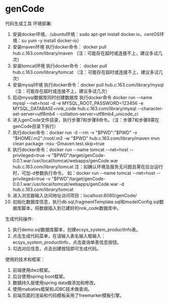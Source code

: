 # genCode
代码生成工具
环境部署:
1. 安装docker环境，（ubuntu环境：sudo apt-get install docker.io，centOS环境：su yum -y install docker-io）
2. 安装maven环境 执行docker命令： docker pull hub.c.163.com/library/maven （注：可能存在超时或连接不上，建议多试几次）
3. 安装tomcat环境 执行docker命令： docker pull hub.c.163.com/library/tomcat （注：可能存在超时或连接不上，建议多试几次）
4. 安装mysql环境 执行docker命令：docker pull hub.c.163.com/library/mysql （注：可能存在超时或连接不上，建议多试几次）
5. 启动mysql数据库同时创建数据库 执行docker命令 docker run --name mysql --net=host -d -e MYSQL_ROOT_PASSWORD=123456 -e MYSQL_DATABASE=nnk_code hub.c.163.com/library/mysql --character-set-server=utf8mb4 --collation-server=utf8mb4_unicode_ci
6. 进入genCode文件目录，执行步骤7和步骤8命令。（注：步骤7和步骤8需在genCode目录下执行）
7. 执行docker命令：docker run -it --rm -v "$PWD":"$PWD" -v "$HOME/.m2":/root/.m2 -w "$PWD" hub.c.163.com/library/maven mvn clean package -nsu -Dmaven.test.skip=true
8. 执行docker命令：docker run --name tomcat --net=host --privileged=true -v "$PWD"/target/genCode-0.0.1.war:/usr/local/tomcat/webapps/genCode.war hub.c.163.com/library/tomcat
	注：如确认环境及服务无问题且需在后台运行时，可加-d参数执行命令。
	如：docker run --name tomcat --net=host --privileged=true -v "$PWD"/target/genCode-0.0.1.war:/usr/local/tomcat/webapps/genCode.war -d hub.c.163.com/library/tomcat
9. 进入浏览器输入访问地址访问项目：localhost:8080/genCode/
10. 初始化数据库信息，执行db.sql,fragmentTemplate.sql和modelConfig.sql数据库脚本，将数据插入到已建好的nnk_code数据库中。

生成代码操作:
1. 执行demo.sql数据库脚本，创建ecsys_system_productInfo表。
2. 点击生成代码菜单，在请输入表名输入框输入：ecsys_system_productInfo，点击查询单表信息按钮。
3. 勾选对应信息，点击创建按钮即可生成代码。



使用的技术和框架：
1. 前端使用dwz框架。
2. 后台使用spring boot框架。
3. 数据持久层使用spring data做添加和修改。
4. 使用mabaties框架和JDBC技术做查询。
5. 前端页面的渲染和代码模板采用了freemarker模板引擎。
